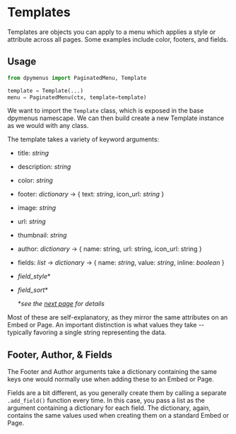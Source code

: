 # Templates

Templates are objects you can apply to a menu which applies a style or attribute across all pages. Some examples include color, footers, and fields.

## Usage

```python
from dpymenus import PaginatedMenu, Template

template = Template(...)
menu = PaginatedMenu(ctx, template=template)
```

We want to import the `Template` class, which is exposed in the base dpymenus namescape. We can then build create a new Template instance as we would with any class.

The template takes a variety of keyword arguments:

- title: *string*
- description: *string*
- color: *string*
- footer: *dictionary* -> { text: *string*, icon_url: *string* }
- image: *string*
- url: *string*
- thumbnail: *string*
- author: *dictionary* -> { name: string, url: string, icon_url: string }
- fields: *list* -> *dictionary* -> { name: *string*, value: *string*, inline: *boolean* }
- *field_style**
- *field_sort**

    **see the [next page](./field_overrides.md) for details*

Most of these are self-explanatory, as they mirror the same attributes on an Embed or Page. An important distinction is what values they take -- typically favoring a single string representing the data.

## Footer, Author, & Fields

The Footer and Author arguments take a dictionary containing the same keys one would normally use when adding these to an Embed or Page.

Fields are a bit different, as you generally create them by calling a separate `.add_field()` function every time. In this case, you pass a list as the argument containing a dictionary for each field. The dictionary, again, contains the same values used when creating them on a standard Embed or Page.
